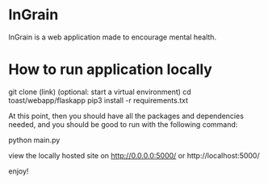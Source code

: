 # InGrain 

InGrain is a web application made to encourage mental health. 

# How to run application locally

git clone (link)
(optional: start a virtual environment)
cd toast/webapp/flaskapp
pip3 install -r requirements.txt

At this point, then you should have all the packages and dependencies needed, and you should be good to run with the following command: 

python main.py 

view the locally hosted site on http://0.0.0.0:5000/ or http://localhost:5000/

enjoy!
